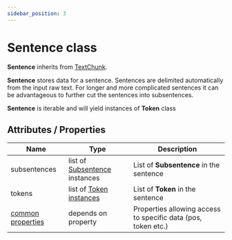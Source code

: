 ```yaml
---
sidebar_position: 3
---
```


# Sentence class

**Sentence** inherits from [TextChunk](https://lettria-doc.netlify.app/docs/python-sdk/TextChunk/what-is-textchunk).

**Sentence** stores data for a sentence. Sentences are delimited automatically from the input raw text. For longer and more complicated sentences it can be advantageous to further cut the sentences into subsentences.

**Sentence** is iterable and will yield instances of **Token** class

## Attributes / Properties

| Name                                                                                   	| Type                                                                                               	| Description                                                   	|
|----------------------------------------------------------------------------------------	|----------------------------------------------------------------------------------------------------	|---------------------------------------------------------------	|
| subsentences                                                                           	| list of [Subsentence](https://lettria-doc.netlify.app/docs/python-sdk/subsentence-class) instances 	| List of **Subsentence** in the sentence                       	|
| tokens                                                                                 	| list of [Token instances](https://lettria-doc.netlify.app/docs/python-sdk/token-class)             	| List of **Token** in the sentence                             	|
| [common properties](https://lettria-doc.netlify.app/docs/python-sdk/common-properties) 	| depends on property                                                                                	| Properties allowing access to specific data (pos, token etc.) 	|